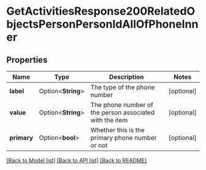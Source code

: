 # GetActivitiesResponse200RelatedObjectsPersonPersonIdAllOfPhoneInner

## Properties

Name | Type | Description | Notes
------------ | ------------- | ------------- | -------------
**label** | Option<**String**> | The type of the phone number | [optional]
**value** | Option<**String**> | The phone number of the person associated with the item | [optional]
**primary** | Option<**bool**> | Whether this is the primary phone number or not | [optional]

[[Back to Model list]](../README.md#documentation-for-models) [[Back to API list]](../README.md#documentation-for-api-endpoints) [[Back to README]](../README.md)


